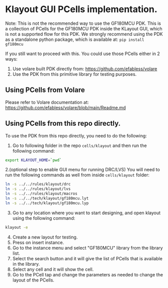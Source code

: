 # Klayout GUI PCells implementation.

Note: This is not the recommended way to use the GF180MCU PDK. This is a collection of PCells for the GF180MCU PDK inside the KLayout GUI, which is not a supported flow for this PDK.
We strongly recommend using the PDK as a standalone python package, which is available at: `pip install gf180mcu`


If you still want to proceed with this. You could use those PCells either in 2 ways:
1. Use volare built PDK directly from: https://github.com/efabless/volare
2. Use the PDK from this primitive library for testing purposes.

## Using PCells from Volare
Please refer to Volare documentation at: https://github.com/efabless/volare/blob/main/Readme.md

## Using PCells from this repo directly.
To use the PDK from this repo directly, you need to do the following:
1. Go to following folder in the repo `cells/klayout` and then run the following command:
```bash
export KLAYOUT_HOME=`pwd`
```
2.(optional step to enable GUI menu for running DRC/LVS) You will need to run the following commands as well from inside `cells/klayout` folder:
```bash
ln -s ../../rules/klayout/drc
ln -s ../../rules/klayout/lvs
ln -s ../../rules/klayout/macros
ln -s ../../tech/klayout/gf180mcu.lyt
ln -s ../../tech/klayout/gf180mcu.lyp
```
3. Go to any location where you want to start designing, and open klayout using the following command:
```bash
klayout -e
```
4. Create a new layout for testing.
5. Press on insert instance.
6. Go to the instance menu and select "GF180MCU" library from the library list.
7. Select the search button and it will give the list of PCells that is available in the library.
8. Select any cell and it will show the cell.
9. Go to the PCell tap and change the parameters as needed to change the layout of the PCells.
